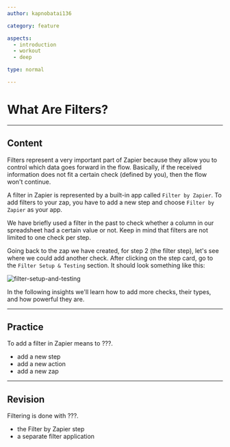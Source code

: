 ```yaml
---
author: kapnobatai136

category: feature

aspects:
  - introduction
  - workout
  - deep

type: normal

---
```


# What Are Filters?

---
## Content

Filters represent a very important part of Zapier because they allow you to control which data goes forward in the flow. Basically, if the received information does not fit a certain check (defined by you), then the flow won't continue.

A filter in Zapier is represented by a built-in app called `Filter by Zapier`. To add filters to your zap, you have to add a new step and choose `Filter by Zapier` as your app.

We have briefly used a filter in the past to check whether a column in our spreadsheet had a certain value or not. Keep in mind that filters are not limited to one check per step.

Going back to the zap we have created, for step 2 (the filter step), let's see where we could add another check. After clicking on the step card, go to the `Filter Setup & Testing` section. It should look something like this:

![filter-setup-and-testing](https://img.enkipro.com/25eaef765da3856792a1ae9f92ddfea3.png)

In the following insights we'll learn how to add more checks, their types, and how powerful they are.

---
## Practice

To add a filter in Zapier means to ???.

* add a new step
* add a new action
* add a new zap

---
## Revision

Filtering is done with ???.

* the Filter by Zapier step
* a separate filter application